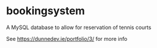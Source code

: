 # bookingsystem
A MySQL database to allow for reservation of tennis courts

See https://dunnedev.ie/portfolio/3/ for more info
